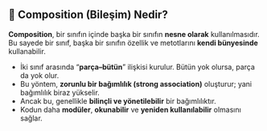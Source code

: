 ## 🧩 Composition (Bileşim) Nedir?

**Composition**, bir sınıfın içinde başka bir sınıfın **nesne olarak** kullanılmasıdır.  
Bu sayede bir sınıf, başka bir sınıfın özellik ve metotlarını **kendi bünyesinde** kullanabilir.

- İki sınıf arasında “**parça–bütün**” ilişkisi kurulur. Bütün yok olursa, parça da yok olur.
- Bu yöntem, **zorunlu bir bağımlılık (strong association)** oluşturur; yani bağımlılık biraz yükselir.
- Ancak bu, genellikle **bilinçli ve yönetilebilir** bir bağımlılıktır.
- Kodun daha **modüler**, **okunabilir** ve **yeniden kullanılabilir** olmasını sağlar.


